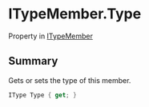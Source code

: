 # ITypeMember.Type

Property in [ITypeMember](/docs/api/csharp/yarn.itypemember.md)

## Summary


Gets or sets the type of this member.


```csharp
IType Type { get; }
```

